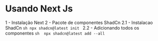 # Usando Next Js
1 - Instalação Next 
2 - Pacote de componentes ShadCn
    2.1 - Instalacao ShadCn
    ```sh
    npx shadcn@latest init
    ```
    2.2 - Adicionando todos os componentes
    ```sh 
    npx shadcn@latest add --all 
    ```
